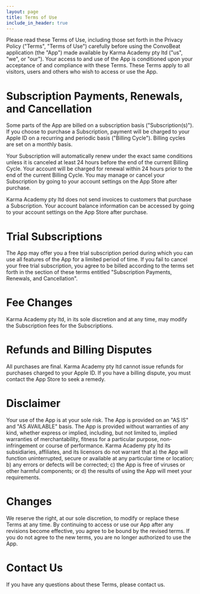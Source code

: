 ```yaml
---
layout: page
title: Terms of Use
include_in_header: true
---
```


Please read these Terms of Use, including those set forth in the Privacy Policy ("Terms", "Terms of Use") carefully before using the ConvoBeat application (the "App") made available by Karma Academy pty ltd ("us", "we", or "our").
Your access to and use of the App is conditioned upon your acceptance of and compliance with these Terms. These Terms apply to all visitors, users and others who wish to access or use the App.

# Subscription Payments, Renewals, and Cancellation

Some parts of the App are billed on a subscription basis ("Subscription(s)"). If you choose to purchase a Subscription, payment will be charged to your Apple ID on a recurring and periodic basis ("Billing Cycle"). Billing cycles are set  on a monthly basis.

Your Subscription will automatically renew under the exact same conditions unless it is canceled at least 24 hours before the end of the current Billing Cycle. Your account will be charged for renewal within 24 hours prior to the end of the current Billing Cycle. You may manage or cancel your Subscription by going to your account settings on the App Store after purchase.

Karma Academy pty ltd does not send invoices to customers that purchase a Subscription. Your account balance information can be accessed by going to your account settings on the App Store after purchase.

# Trial Subscriptions

The App may offer you a free trial subscription period during which you can use all features of the App for a limited period of time. If you fail to cancel your free trial subscription, you agree to be billed according to the terms set forth in the section of these terms entitled "Subscription Payments, Renewals, and Cancellation".

# Fee Changes

Karma Academy pty ltd, in its sole discretion and at any time, may modify the Subscription fees for the Subscriptions.

# Refunds and Billing Disputes

All purchases are final. Karma Academy pty ltd cannot issue refunds for purchases charged to your Apple ID. If you have a billing dispute, you must contact the App Store to seek a remedy.

# Disclaimer

Your use of the App is at your sole risk. The App is provided on an "AS IS" and "AS AVAILABLE" basis. The App is provided without warranties of any kind, whether express or implied, including, but not limited to, implied warranties of merchantability, fitness for a particular purpose, non-infringement or course of performance.
Karma Academy pty ltd its subsidiaries, affiliates, and its licensors do not warrant that a) the App will function uninterrupted, secure or available at any particular time or location; b) any errors or defects will be corrected; c) the App is free of viruses or other harmful components; or d) the results of using the App will meet your requirements.

# Changes

We reserve the right, at our sole discretion, to modify or replace these Terms at any time.
By continuing to access or use our App after any revisions become effective, you agree to be bound by the revised terms. If you do not agree to the new terms, you are no longer authorized to use the App.

# Contact Us
If you have any questions about these Terms, please contact us.
